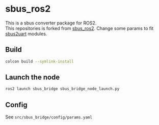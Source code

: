 # sbus_ros2
This is a sbus converter package for ROS2.  
This repositories is forked from [sbus_ros2](https://github.com/eryeden/sbus_ros2). Change some params to fit [sbus2uart](https://item.taobao.com/item.htm?spm=a230r.1.14.46.3e531953EdT2KZ&id=675284580820&ns=1&abbucket=9#detail) modules.

## Build
```bash
colcon build --symlink-install
```

## Launch the node
```bash
ros2 launch sbus_bridge sbus_bridge_node_launch.py
```

## Config
See `src/sbus_bridge/config/params.yaml`